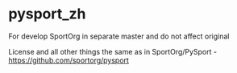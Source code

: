 # pysport_zh
For develop SportOrg in separate master and do not affect original 

License and all other things the same as in SportOrg/PySport - https://github.com/sportorg/pysport
